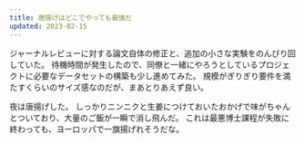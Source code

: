 ```yaml
---
title: 唐揚げはどこでやっても最強だ
updated: 2023-02-15
---
```


ジャーナルレビューに対する論文自体の修正と、追加の小さな実験をのんびり回していた。
待機時間が発生したので、同僚と一緒にやろうとしているプロジェクトに必要なデータセットの構築も少し進めてみた。
規模がぎりぎり要件を満たすくらいのサイズ感なのだが、まあとりあえず良い。

夜は唐揚げした。
しっかりニンニクと生姜につけておいたおかげで味がちゃんとついており、大量のご飯が一瞬で消し飛んだ。
これは最悪博士課程が失敗に終わっても、ヨーロッパで一旗揚げれそうだな。
